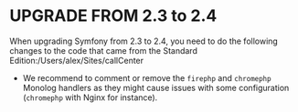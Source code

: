 UPGRADE FROM 2.3 to 2.4
=======================

When upgrading Symfony from 2.3 to 2.4, you need to do the following changes
to the code that came from the Standard Edition:/Users/alex/Sites/callCenter

 * We recommend to comment or remove the `firephp` and `chromephp` Monolog
   handlers as they might cause issues with some configuration (`chromephp`
   with Nginx for instance).
